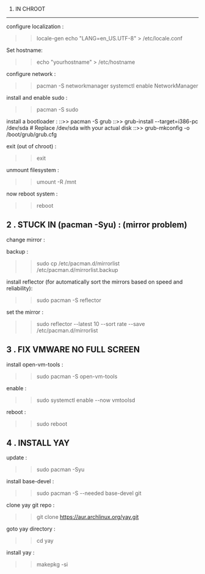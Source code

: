1. IN CHROOT
------------

configure localization :
>> locale-gen
>> echo "LANG=en_US.UTF-8" > /etc/locale.conf

Set hostname:
>> echo "yourhostname" > /etc/hostname

configure network :
>> pacman -S networkmanager
>> systemctl enable NetworkManager

install and enable sudo :
>> pacman -S sudo

install a bootloader :
::>> pacman -S grub
::>> grub-install --target=i386-pc /dev/sda  # Replace /dev/sda with your actual disk
::>> grub-mkconfig -o /boot/grub/grub.cfg

exit (out of chroot) :
>> exit

unmount filesystem : 
>> umount -R /mnt

now reboot system : 
>> reboot


2 . STUCK IN (pacman -Syu) : (mirror problem)
----------------------------------------------
change mirror : 

backup : 
>> sudo cp /etc/pacman.d/mirrorlist /etc/pacman.d/mirrorlist.backup

install reflector (for automatically sort the mirrors based on speed and reliability): 
>> sudo pacman -S reflector

set the mirror :
>> sudo reflector --latest 10 --sort rate --save /etc/pacman.d/mirrorlist





3 . FIX VMWARE NO FULL SCREEN
------------------------------

install open-vm-tools :
>> sudo pacman -S open-vm-tools

enable : 
>> sudo systemctl enable --now vmtoolsd

reboot : 
>> sudo reboot


4 . INSTALL YAY
----------------
update :
>> sudo pacman -Syu

install base-devel :
>> sudo pacman -S --needed base-devel git

clone yay git repo :
>> git clone https://aur.archlinux.org/yay.git

goto yay directory :
>> cd yay

install yay :
>> makepkg -si
